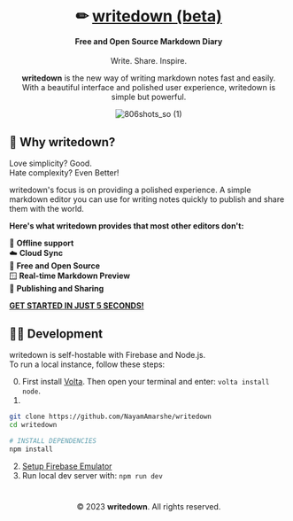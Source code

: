 <div align="center">

# ✏ [writedown (beta)](https://writedown.app)
#### Free and Open Source Markdown Diary
Write. Share. Inspire.

**writedown** is the new way of writing markdown notes fast and easily.  
With a beautiful interface and polished user experience, writedown is simple but powerful.

![806shots_so (1)](https://user-images.githubusercontent.com/25067102/232125868-062e2438-c387-4c30-86e2-2766ff300cd0.png)

</div>

## 🤔 Why writedown?

Love simplicity? Good.  
Hate complexity? Even Better!

writedown's focus is on providing a polished experience. A simple markdown editor you can use for writing notes quickly to publish and share them with the world.

**Here's what writedown provides that most other editors don't:**

📴 **Offline support**  
☁️ **Cloud Sync**  
🤝 **Free and Open Source**  
🪟 **Real-time Markdown Preview**  
📨 **Publishing and Sharing**

[**GET STARTED IN JUST 5 SECONDS!**](https://writedown.app/login)

##  🧑‍💻️ Development

writedown is self-hostable with Firebase and Node.js.   
To run a local instance, follow these steps:

0. First install [Volta](https://volta.sh/). Then open your terminal and enter: `volta install node`.
1. 
```bash
git clone https://github.com/NayamAmarshe/writedown
cd writedown

# INSTALL DEPENDENCIES
npm install
```
2. [Setup Firebase Emulator](https://github.com/NayamAmarshe/writedown/blob/main/docs/firebase.md)
3. Run local dev server with: `npm run dev`

#

<div align="center">

© 2023 **writedown**. All rights reserved.

</div>
